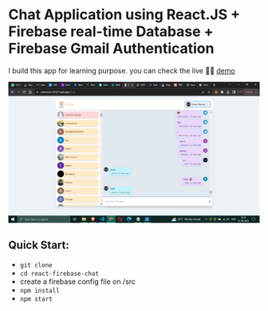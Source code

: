 Chat Application using React.JS + Firebase real-time Database + Firebase Gmail Authentication
=====================================

I build this app for learning purpose. you can check the live 💁‍♂️ [demo](https://chatroom-67e21.web.app/) 

![](https://github.com/anserahmed/mini-project-chat-box/blob/main/cat-chat.png)

Quick Start:
------------

- ``` git clone ```
- ``` cd react-firebase-chat ```
- create a firebase config file on /src
- ``` npm install ```
- ``` npm start ```

